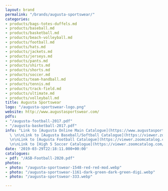 ```yaml
---
layout: brand
permalink: "/brands/augusta-sportswear/"
categories:
- products/bags-totes-duffels.md
- products/baseball.md
- products/basketball.md
- products/beach-volleyball.md
- products/football.md
- products/hats.md
- products/jackets.md
- products/jerseys.md
- products/pants.md
- products/shirts.md
- products/shorts.md
- products/soccer.md
- products/team-handball.md
- products/tennis.md
- products/track-field.md
- products/ultimate.md
- products/volleyball.md
title: Augusta Sportswear
logo: "/augusta-sportswear-logo.png"
website: http://www.augustasportswear.com/
pdfs:
- "/augusta-football-2017.pdf"
- "/augusta-basketball-2017.pdf"
info: "Link to [Augusta Online Main Catalogue](https://www.augustasportswear.com/catalog)
  \ \n\nLink to [Augusta Baseball/Softball Catalogue](https://viewer.zoomcatalog.com/augusta-sportswear-baseball-softball-2020)
  \n\nLink to [Augusta Football Catalogue](https://viewer.zoomcatalog.com/augusta-sportswear-football-2020)
  \n\nLink to [High 5 Soccer Catalogue](https://viewer.zoomcatalog.com/augusta-sportswear-soccer-2020)"
date: '2019-03-29T22:18:11.000+00:00'
catalogues:
- pdf: "/ASB-Football-2020.pdf"
photos:
- photo: "/augusta-sportswear-1548-red-red-mod.webp"
- photo: "/augusta-sportswear-1161-dark-green-dark-green-digi.webp"
- photo: "/augusta-sportswear-333.webp"

---
```

